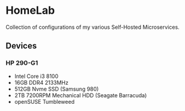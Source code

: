 # HomeLab
Collection of configurations of my various Self-Hosted Microservices.

## Devices
### HP 290-G1
* Intel Core i3 8100
* 16GB DDR4 2133MHz
* 512GB Nvme SSD (Samsung 980)
* 2TB 7200RPM Mechanical HDD (Seagate Barracuda)
* openSUSE Tumbleweed